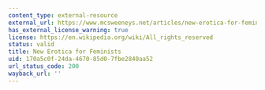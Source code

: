 ```yaml
---
content_type: external-resource
external_url: https://www.mcsweeneys.net/articles/new-erotica-for-feminists
has_external_license_warning: true
license: https://en.wikipedia.org/wiki/All_rights_reserved
status: valid
title: New Erotica for Feminists
uid: 170a5c0f-24da-4670-85d0-7fbe2840aa52
url_status_code: 200
wayback_url: ''
---
```

